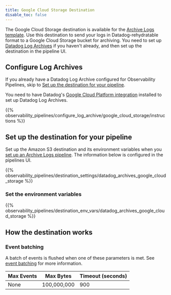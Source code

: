 ```yaml
---
title: Google Cloud Storage Destination
disable_toc: false
---
```


The Google Cloud Storage destination is available for the [Archive Logs template][1]. Use this destination to send your logs in Datadog-rehydratable format to a Google Cloud Storage bucket for archiving. You need to set up [Datadog Log Archives][2] if you haven't already, and then set up the destination in the pipeline UI.

## Configure Log Archives

If you already have a Datadog Log Archive configured for Observability Pipelines, skip to [Set up the destination for your pipeline](#set-up-the-destination-for-your-pipeline).

You need to have Datadog's [Google Cloud Platform integration][3] installed to set up Datadog Log Archives.

{{% observability_pipelines/configure_log_archive/google_cloud_storage/instructions %}}

## Set up the destination for your pipeline

Set up the Amazon S3 destination and its environment variables when you [set up an Archive Logs pipeline][1]. The information below is configured in the pipelines UI.

{{% observability_pipelines/destination_settings/datadog_archives_google_cloud_storage %}}

### Set the environment variables

{{% observability_pipelines/destination_env_vars/datadog_archives_google_cloud_storage %}}

## How the destination works

### Event batching

A batch of events is flushed when one of these parameters is met. See [event batching][4] for more information.

| Max Events     | Max Bytes       | Timeout (seconds)   |
|----------------| ----------------| --------------------|
| None           | 100,000,000     | 900                 |

[1]: /observability_pipelines/archive_logs/
[2]: /logs/log_configuration/archives/
[3]: /integrations/google_cloud_platform/#setup
[4]: /observability_pipelines/destinations/#event-batching